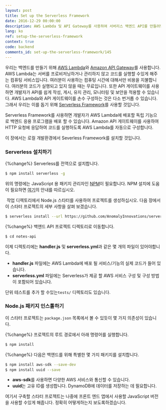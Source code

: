 ```yaml
---
layout: post
title: Set up the Serverless Framework
date: 2016-12-29 00:00:00
description: AWS Lambda 및 API Gateway를 사용하여 서버리스 백엔드 API를 만들려면 Serverless Framework (https://serverless.com)를 사용합니다. Serverless Framework는 개발자가 AWS 및 기타 클라우드 제공 업체에서 서버리스 앱을 만들고 관리 할 수 있도록 도와줍니다. 우리는 NPM 패키지에서 Serverless Framework CLI를 설치하고이를 사용하여 새로운 Serverless Framework 프로젝트를 만들 수 있습니다.
lang: ko
ref: setup-the-serverless-framework
context: true
code: backend
comments_id: set-up-the-serverless-framework/145
---
```


우리는 백엔드를 만들기 위해 [AWS Lambda](https://aws.amazon.com/lambda/)와 [Amazon API Gateway](https://aws.amazon.com/api-gateway/)를 사용합니다. AWS Lambda는 서버를 프로비저닝하거나 관리하지 않고 코드를 실행할 수있게 해주는 컴퓨팅 서비스입니다. 여러분이 사용하는 컴퓨팅 시간에 대해서만 비용을 지불합니다. 여러분의 코드가 실행되고 있지 않을 때는 무료입니다. 또한 API 게이트웨이를 사용하면 개발자가 API를 쉽게 작성, 게시, 유지 관리, 모니터링 및 보안을 적용할 수 있습니다. AWS Lambda와 API 게이트웨이를 손수 구성하는 것은 다소 번거롭 수 있습니다. 그래서 우리는 이를 돕기 위해 [Serverless Framework](https://serverless.com)를 사용할 것입니다.

Serverless Framework를 사용하면 개발자가 AWS Lambda에 배포할 독립 기능으로 백엔드 응용 프로그램을 배포 할 수 있습니다. Amazon API 게이트웨이를 사용하여 HTTP 요청에 응답하여 코드를 실행하도록 AWS Lambda를 자동으로 구성합니다.

이 장에서는 로컬 개발환경에서 Severless Framework를 설치할 것입니다.

### Serverless 설치하기

{%change%} Serverless를 전역으로 설치합니다.

``` bash
$ npm install serverless -g
```

위의 명령에는 JavaScript 용 패키지 관리자인 [NPM](https://www.npmjs.com)이 필요합니다. NPM 설치에 도움이 필요하면 [여기](https://docs.npmjs.com/getting-started/installing-node)의 안내를 따르십시오.

<img class="code-marker" src="/assets/s.png"/> 작업 디렉토리에서 Node.js 스타터를 사용하여 프로젝트를 생성하십시오. 다음 장에서이 스타터 프로젝트의 세부 사항을 살펴 보겠습니다.

``` bash
$ serverless install --url https://github.com/AnomalyInnovations/serverless-nodejs-starter --name notes-api
```

{%change%} 백앤드 API 프로젝트 디렉토리로 이동합니다.

``` bash
$ cd notes-api
```

이제 디렉토리에는 **handler.js** 및 **serverless.yml**과 같은 몇 개의 파일이 있어야합니다.

- **handler.js** 파일에는 AWS Lambda에 배포 될 서비스/기능의 실제 코드가 들어 있습니다.
- **serverless.yml** 파일에는 Serverless가 제공 할 AWS 서비스 구성 및 구성 방법이 포함되어 있습니다.

단위 테스트를 추가 할 수있는`tests/` 디렉토리도 있습니다.

### Node.js 패키지 인스톨하기 

이 스타터 프로젝트는 `package.json` 목록에서 볼 수 있듯이 몇 가지 의존성이 있습니다. 

{%change%} 프로젝트의 루트 경로에서 아래 명령어를 실행합니다.

``` bash
$ npm install
```

{%change%} 다음은 백앤드를 위해 특별한 몇 가지 패키지를 설치합니다.

``` bash
$ npm install aws-sdk --save-dev
$ npm install uuid --save
```

- **aws-sdk**를 사용하면 다양한 AWS 서비스와 통신할 수 있습니다.
- **uuid**는 고유 ID를 생성합니다. DynamoDB에 데이터를 저장하는 데 필요합니다.

여기서 구축할 스타터 프로젝트는 나중에 프론트 엔드 앱에서 사용할 JavaScript 버전을 사용할 수있게 해줍니다. 정확히 어떻게하는지 보도록하겠습니다.

